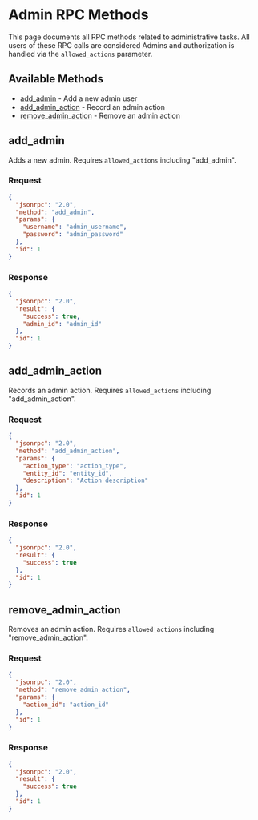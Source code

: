 # Admin RPC Methods

This page documents all RPC methods related to administrative tasks.  All users of these RPC calls are considered Admins and authorization is handled via the `allowed_actions` parameter.


## Available Methods

- [add_admin](#add_admin) - Add a new admin user
- [add_admin_action](#add_admin_action) - Record an admin action
- [remove_admin_action](#remove_admin_action) - Remove an admin action

## add_admin

Adds a new admin.  Requires `allowed_actions` including "add_admin".

### Request

```json
{
  "jsonrpc": "2.0",
  "method": "add_admin",
  "params": {
    "username": "admin_username",
    "password": "admin_password"
  },
  "id": 1
}
```

### Response

```json
{
  "jsonrpc": "2.0",
  "result": {
    "success": true,
    "admin_id": "admin_id"
  },
  "id": 1
}
```

## add_admin_action

Records an admin action. Requires `allowed_actions` including "add_admin_action".

### Request

```json
{
  "jsonrpc": "2.0",
  "method": "add_admin_action",
  "params": {
    "action_type": "action_type",
    "entity_id": "entity_id",
    "description": "Action description"
  },
  "id": 1
}
```

### Response

```json
{
  "jsonrpc": "2.0",
  "result": {
    "success": true
  },
  "id": 1
}
```

## remove_admin_action

Removes an admin action. Requires `allowed_actions` including "remove_admin_action".

### Request

```json
{
  "jsonrpc": "2.0",
  "method": "remove_admin_action",
  "params": {
    "action_id": "action_id"
  },
  "id": 1
}
```

### Response

```json
{
  "jsonrpc": "2.0",
  "result": {
    "success": true
  },
  "id": 1
}